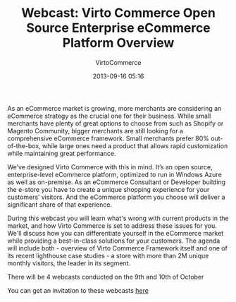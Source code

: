 ﻿---
author: VirtoCommerce
date: 2013-09-16 05:16
permalink: blogs/news/webcast-virto-commerce-open-source-enterprise-ecommerce-platform-overview
tags: [asp.net, azure, e-commerce, ecommerce, sql]
title: "Webcast: Virto Commerce Open Source Enterprise eCommerce Platform Overview"
published: Private
---
As an eCommerce market is growing, more merchants are considering an eCommerce strategy as the crucial one for their business. While small merchants have plenty of great options to choose from such as Shopify or Magento Community, bigger merchants are still looking for a comprehensive eCommerce framework. Small merchants prefer 80% out-of-the-box, while large ones need a product that allows rapid customization while maintaining great performance.

We’ve designed Virto Commerce with this in mind. It’s an open source, enterprise-level eCommerce platform, optimized to run in Windows Azure as well as on-premise. As an eCommerce Consultant or Developer building the e-store you have to create a unique shopping experience for your customers’ visitors. And the eCommerce platform you choose will deliver a significant share of that experience.

During this webcast you will learn what's wrong with current products in the market, and how Virto Commerce is set to address these issues for you. We'll discuss how you can differentiate yourself in the eCommerce market while providing a best-in-class solutions for your customers. The agenda will include both - overview of Virto Commerce Framework itself and one of its recent lighthouse case studies - a store with more than 2M unique monthly visitors, the leader in its segment.

There will be 4 webcasts conducted on the 9th and 10th of October

You can get an invitation to these webcasts <a href="https://virtocommerce.com/webcast-virto-commerce-9-10-oct" target="_blank">here</a>
